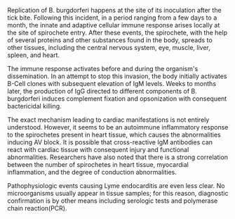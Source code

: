 Replication of B. burgdorferi happens at the site of its inoculation after the tick bite. Following this incident, in a period ranging from a few days to a month, the innate and adaptive cellular immune response arises locally at the site of spirochete entry. After these events, the spirochete, with the help of several proteins and other substances found in the body, spreads to other tissues, including the central nervous system, eye, muscle, liver, spleen, and heart.

The immune response activates before and during the organism's dissemination. In an attempt to stop this invasion, the body initially activates B-Cell clones with subsequent elevation of IgM levels. Weeks to months later, the production of IgG directed to different components of B. burgdorferi induces complement fixation and opsonization with consequent bactericidal killing.

The exact mechanism leading to cardiac manifestations is not entirely understood. However, it seems to be an autoimmune inflammatory response to the spirochetes present in heart tissue, which causes the abnormalities inducing AV block. It is possible that cross-reactive IgM antibodies can react with cardiac tissue with consequent injury and functional abnormalities. Researchers have also noted that there is a strong correlation between the number of spirochetes in heart tissue, myocardial inflammation, and the degree of conduction abnormalities.

Pathophysiologic events causing Lyme endocarditis are even less clear. No microorganisms usually appear in tissue samples; for this reason, diagnostic confirmation is by other means including serologic tests and polymerase chain reaction(PCR).
